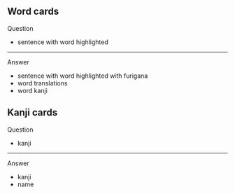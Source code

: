 ## Word cards
Question
- sentence with word highlighted
---
Answer
- sentence with word highlighted with furigana
- word translations
- word kanji


## Kanji cards
Question
- kanji
---
Answer
- kanji
- name

